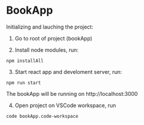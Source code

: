 # BookApp

Initializing and lauching the project:

1. Go to root of project (bookApp)

2. Install node modules, run:

```
npm installAll
```

3. Start react app and develoment server, run:

```
npm run start
```

The bookApp will be running on http://localhost:3000

4. Open project on VSCode workspace, run

```
code bookApp.code-workspace
```